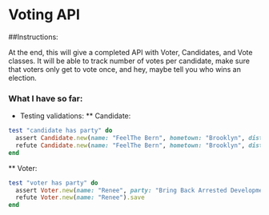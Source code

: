 # Voting API

##Instructions:

At the end, this will give a completed API with Voter, Candidates, and Vote classes.
It will be able to track number of votes per candidate, make sure that voters only get to vote once,
and hey, maybe tell you who wins an election.

### What I have so far:

 * Testing validations:
 ** Candidate:
  ```ruby
  test "candidate has party" do
    assert Candidate.new(name: "FeelThe Bern", hometown: "Brooklyn", district: "SHIMOKITAZAWA", party: "Bleeding Heart Single Moms Party").save
    refute Candidate.new(name: "FeelThe Bern", hometown: "Brooklyn", district: "SHIMOKITAZAWA").save
  end
  ```

** Voter:
  ```ruby
  test "voter has party" do
    assert Voter.new(name: "Renee", party: "Bring Back Arrested Development Party").save
    refute Voter.new(name: "Renee").save
  end
  ```
